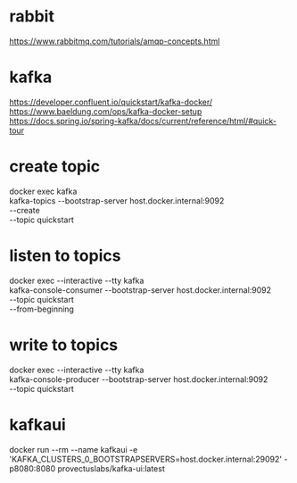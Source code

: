 # rabbit
https://www.rabbitmq.com/tutorials/amqp-concepts.html

# kafka
https://developer.confluent.io/quickstart/kafka-docker/
https://www.baeldung.com/ops/kafka-docker-setup
https://docs.spring.io/spring-kafka/docs/current/reference/html/#quick-tour

# create topic
docker exec kafka \
kafka-topics --bootstrap-server host.docker.internal:9092 \
--create \
--topic quickstart
              
# listen to topics
docker exec --interactive --tty kafka \
kafka-console-consumer --bootstrap-server host.docker.internal:9092 \
--topic quickstart \
--from-beginning

# write to topics
docker exec --interactive --tty kafka \
kafka-console-producer --bootstrap-server host.docker.internal:9092 \
--topic quickstart

# kafkaui 
docker run --rm --name kafkaui -e 'KAFKA_CLUSTERS_0_BOOTSTRAPSERVERS=host.docker.internal:29092' -p8080:8080 provectuslabs/kafka-ui:latest
